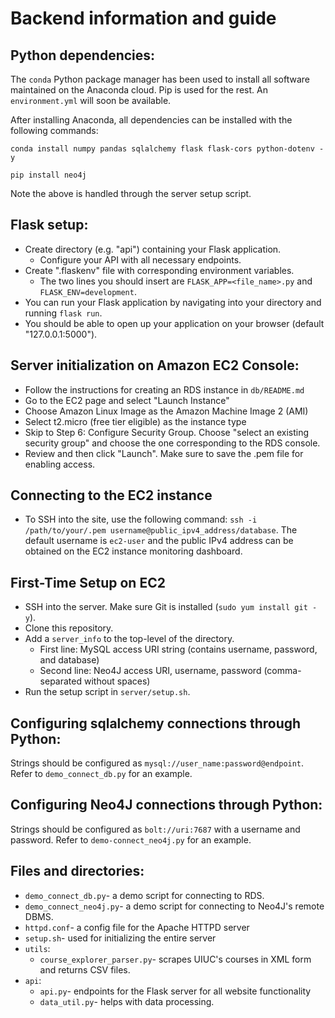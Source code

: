 # Backend information and guide

## Python dependencies:
The `conda` Python package manager has been used to install all software maintained on the Anaconda cloud. Pip is used for the rest. An `environment.yml` will soon be available.

After installing Anaconda, all dependencies can be installed with the following commands:

`conda install numpy pandas sqlalchemy flask flask-cors python-dotenv -y`

`pip install neo4j`

Note the above is handled through the server setup script.

## Flask setup:
 - Create directory (e.g. "api") containing your Flask application.
    - Configure your API with all necessary endpoints.
 - Create ".flaskenv" file with corresponding environment variables.
    - The two lines you should insert are `FLASK_APP=<file_name>.py` and `FLASK_ENV=development`.
 - You can run your Flask application by navigating into your directory and running `flask run`.
 - You should be able to open up your application on your browser (default "127.0.0.1:5000").

## Server initialization on Amazon EC2 Console:
- Follow the instructions for creating an RDS instance in `db/README.md`
- Go to the EC2 page and select "Launch Instance"
- Choose Amazon Linux Image as the Amazon Machine Image 2 (AMI)
- Select t2.micro (free tier eligible) as the instance type
- Skip to Step 6: Configure Security Group. Choose "select an existing security group" and choose the one corresponding to the RDS console.
- Review and then click "Launch". Make sure to save the .pem file for enabling access.

## Connecting to the EC2 instance
- To SSH into the site, use the following command: `ssh -i /path/to/your/.pem username@public_ipv4_address/database`. The default username is `ec2-user` and the public IPv4 address can be obtained on the EC2 instance monitoring dashboard.

## First-Time Setup on EC2
- SSH into the server. Make sure Git is installed (`sudo yum install git -y`).
- Clone this repository.
- Add a `server_info` to the top-level of the directory.
   - First line: MySQL access URI string (contains username, password, and database)
   - Second line: Neo4J access URI, username,  password (comma-separated without spaces)
- Run the setup script in `server/setup.sh`.

## Configuring sqlalchemy connections through Python:
Strings should be configured as `mysql://user_name:password@endpoint`. Refer to `demo_connect_db.py` for an example.

## Configuring Neo4J connections through Python:
Strings should be configured as `bolt://uri:7687` with a username and password. Refer to `demo-connect_neo4j.py` for an example.

## Files and directories:
- `demo_connect_db.py`- a demo script for connecting to RDS.
- `demo_connect_neo4j.py`- a demo script for connecting to Neo4J's remote DBMS.
- `httpd.conf`- a config file for the Apache HTTPD server
- `setup.sh`- used for initializing the entire server
- `utils`:
   - `course_explorer_parser.py`- scrapes UIUC's courses in XML form and returns CSV files.
- `api`:
   - `api.py`- endpoints for the Flask server for all website functionality
   - `data_util.py`- helps with data processing.
